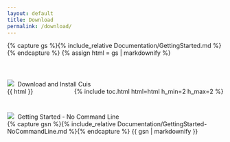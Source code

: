 ```yaml
---
layout: default
title: Download
permalink: /download/
---
```


{% capture gs %}{% include_relative Documentation/GettingStarted.md %}{% endcapture %}
{% assign html = gs | markdownify %}

<!-- <div class="toc" style="position: fixed; left: 30px; top: 100px;"> -->
<!-- {% include toc.html html=html h_min=2 h_max=2 %} -->
<!-- </div> -->

<div style="padding: 20px;"></div>
<div class="windowbar"><img src="../buttons.png">&nbsp;&nbsp;Download and Install Cuis</div>
<div class="window-content">
<div class="toc" style="float: right;">
{% include toc.html html=html h_min=2 h_max=2 %}
</div>
{{ html }}

</div>

<div style="padding: 20px;"></div>
<div class="windowbar"><img src="../buttons.png">&nbsp;&nbsp;Getting Started - No Command Line</div>
<div class="window-content">
{% capture gsn %}{% include_relative Documentation/GettingStarted-NoCommandLine.md %}{% endcapture %}
{{ gsn | markdownify }}
</div>


